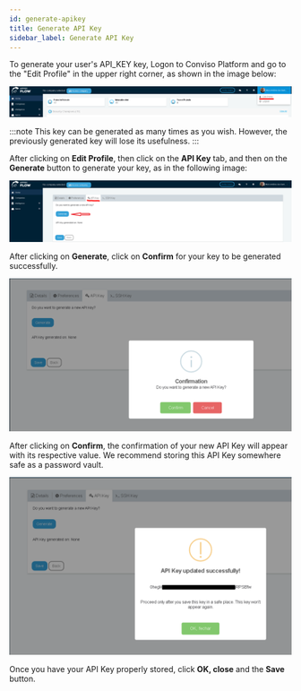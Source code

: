 ```yaml
---
id: generate-apikey
title: Generate API Key
sidebar_label: Generate API Key
---
```


To generate your user's API_KEY key, Logon to Conviso Platform and go to the "Edit Profile" in the upper right corner, as shown in the image below:

<div style={{textAlign: 'center'}}>

![img](../../static/img/apikey-img1.png)

</div>

:::note
This key can be generated as many times as you wish. However, the previously generated key will lose its usefulness.
:::

After clicking on **Edit Profile**, then click on the **API Key** tab, and then on the **Generate** button to generate your key, as in the following image:

<div style={{textAlign: 'center'}}>

![img](../../static/img/apikey-img2.png)

</div>

After clicking on **Generate**, click on **Confirm** for your key to be generated successfully.

<div style={{textAlign: 'center'}}>

![img](../../static/img/apikey-img3.png)

</div>

After clicking on **Confirm**, the confirmation of your new API Key will appear with its respective value. We recommend storing this API Key somewhere safe as a password vault.

<div style={{textAlign: 'center'}}>

![img](../../static/img/apikey-img4.png)

</div>

Once you have your API Key properly stored, click **OK, close** and the **Save** button.